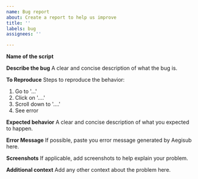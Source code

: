 ```yaml
---
name: Bug report
about: Create a report to help us improve
title: ''
labels: bug
assignees: ''

---
```


**Name of the script**

**Describe the bug**
A clear and concise description of what the bug is.

**To Reproduce**
Steps to reproduce the behavior:
1. Go to '...'
2. Click on '....'
3. Scroll down to '....'
4. See error

**Expected behavior**
A clear and concise description of what you expected to happen.

**Error Message**
If possible, paste you error message generated by Aegisub here.

**Screenshots**
If applicable, add screenshots to help explain your problem.

**Additional context**
Add any other context about the problem here.
